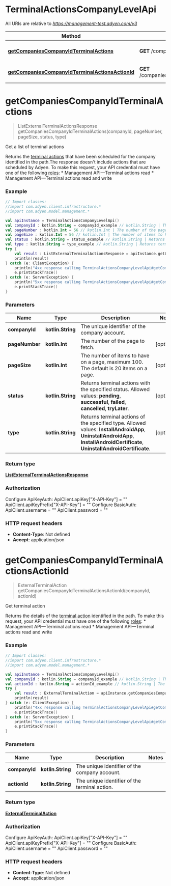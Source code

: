 # TerminalActionsCompanyLevelApi

All URIs are relative to *https://management-test.adyen.com/v3*

Method | HTTP request | Description
------------- | ------------- | -------------
[**getCompaniesCompanyIdTerminalActions**](TerminalActionsCompanyLevelApi.md#getCompaniesCompanyIdTerminalActions) | **GET** /companies/{companyId}/terminalActions | Get a list of terminal actions
[**getCompaniesCompanyIdTerminalActionsActionId**](TerminalActionsCompanyLevelApi.md#getCompaniesCompanyIdTerminalActionsActionId) | **GET** /companies/{companyId}/terminalActions/{actionId} | Get terminal action


<a name="getCompaniesCompanyIdTerminalActions"></a>
# **getCompaniesCompanyIdTerminalActions**
> ListExternalTerminalActionsResponse getCompaniesCompanyIdTerminalActions(companyId, pageNumber, pageSize, status, type)

Get a list of terminal actions

Returns the [terminal actions](https://docs.adyen.com/point-of-sale/automating-terminal-management/terminal-actions-api) that have been scheduled for the company identified in the path.The response doesn&#39;t include actions that are scheduled by Adyen. To make this request, your API credential must have one of the following [roles](https://docs.adyen.com/development-resources/api-credentials#api-permissions): * Management API—Terminal actions read * Management API—Terminal actions read and write

### Example
```kotlin
// Import classes:
//import com.adyen.client.infrastructure.*
//import com.adyen.model.management.*

val apiInstance = TerminalActionsCompanyLevelApi()
val companyId : kotlin.String = companyId_example // kotlin.String | The unique identifier of the company account.
val pageNumber : kotlin.Int = 56 // kotlin.Int | The number of the page to fetch.
val pageSize : kotlin.Int = 56 // kotlin.Int | The number of items to have on a page, maximum 100. The default is 20 items on a page.
val status : kotlin.String = status_example // kotlin.String | Returns terminal actions with the specified status.  Allowed values: **pending**, **successful**, **failed**, **cancelled**, **tryLater**.
val type : kotlin.String = type_example // kotlin.String | Returns terminal actions of the specified type.  Allowed values: **InstallAndroidApp**, **UninstallAndroidApp**, **InstallAndroidCertificate**, **UninstallAndroidCertificate**.
try {
    val result : ListExternalTerminalActionsResponse = apiInstance.getCompaniesCompanyIdTerminalActions(companyId, pageNumber, pageSize, status, type)
    println(result)
} catch (e: ClientException) {
    println("4xx response calling TerminalActionsCompanyLevelApi#getCompaniesCompanyIdTerminalActions")
    e.printStackTrace()
} catch (e: ServerException) {
    println("5xx response calling TerminalActionsCompanyLevelApi#getCompaniesCompanyIdTerminalActions")
    e.printStackTrace()
}
```

### Parameters

Name | Type | Description  | Notes
------------- | ------------- | ------------- | -------------
 **companyId** | **kotlin.String**| The unique identifier of the company account. |
 **pageNumber** | **kotlin.Int**| The number of the page to fetch. | [optional]
 **pageSize** | **kotlin.Int**| The number of items to have on a page, maximum 100. The default is 20 items on a page. | [optional]
 **status** | **kotlin.String**| Returns terminal actions with the specified status.  Allowed values: **pending**, **successful**, **failed**, **cancelled**, **tryLater**. | [optional]
 **type** | **kotlin.String**| Returns terminal actions of the specified type.  Allowed values: **InstallAndroidApp**, **UninstallAndroidApp**, **InstallAndroidCertificate**, **UninstallAndroidCertificate**. | [optional]

### Return type

[**ListExternalTerminalActionsResponse**](ListExternalTerminalActionsResponse.md)

### Authorization


Configure ApiKeyAuth:
    ApiClient.apiKey["X-API-Key"] = ""
    ApiClient.apiKeyPrefix["X-API-Key"] = ""
Configure BasicAuth:
    ApiClient.username = ""
    ApiClient.password = ""

### HTTP request headers

 - **Content-Type**: Not defined
 - **Accept**: application/json

<a name="getCompaniesCompanyIdTerminalActionsActionId"></a>
# **getCompaniesCompanyIdTerminalActionsActionId**
> ExternalTerminalAction getCompaniesCompanyIdTerminalActionsActionId(companyId, actionId)

Get terminal action

Returns the details of the [terminal action](https://docs.adyen.com/point-of-sale/automating-terminal-management/terminal-actions-api) identified in the path. To make this request, your API credential must have one of the following [roles](https://docs.adyen.com/development-resources/api-credentials#api-permissions): * Management API—Terminal actions read * Management API—Terminal actions read and write

### Example
```kotlin
// Import classes:
//import com.adyen.client.infrastructure.*
//import com.adyen.model.management.*

val apiInstance = TerminalActionsCompanyLevelApi()
val companyId : kotlin.String = companyId_example // kotlin.String | The unique identifier of the company account.
val actionId : kotlin.String = actionId_example // kotlin.String | The unique identifier of the terminal action.
try {
    val result : ExternalTerminalAction = apiInstance.getCompaniesCompanyIdTerminalActionsActionId(companyId, actionId)
    println(result)
} catch (e: ClientException) {
    println("4xx response calling TerminalActionsCompanyLevelApi#getCompaniesCompanyIdTerminalActionsActionId")
    e.printStackTrace()
} catch (e: ServerException) {
    println("5xx response calling TerminalActionsCompanyLevelApi#getCompaniesCompanyIdTerminalActionsActionId")
    e.printStackTrace()
}
```

### Parameters

Name | Type | Description  | Notes
------------- | ------------- | ------------- | -------------
 **companyId** | **kotlin.String**| The unique identifier of the company account. |
 **actionId** | **kotlin.String**| The unique identifier of the terminal action. |

### Return type

[**ExternalTerminalAction**](ExternalTerminalAction.md)

### Authorization


Configure ApiKeyAuth:
    ApiClient.apiKey["X-API-Key"] = ""
    ApiClient.apiKeyPrefix["X-API-Key"] = ""
Configure BasicAuth:
    ApiClient.username = ""
    ApiClient.password = ""

### HTTP request headers

 - **Content-Type**: Not defined
 - **Accept**: application/json

